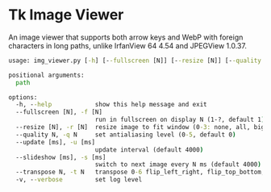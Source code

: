 # Tk Image Viewer

An image viewer that supports both arrow keys and WebP with foreign characters in long paths, unlike IrfanView 64 4.54 and JPEGView 1.0.37.

```cmd
usage: img_viewer.py [-h] [--fullscreen [N]] [--resize [N]] [--quality N] [--update [ms]] [--slideshow [ms]] [--transpose N] [-v] [path]

positional arguments:
  path

options:
  -h, --help            show this help message and exit
  --fullscreen [N], -f [N]
                        run in fullscreen on display N (1-?, default 1)
  --resize [N], -r [N]  resize image to fit window (0-3: none, all, big, small. default 0)
  --quality N, -q N     set antialiasing level (0-5, default 0)
  --update [ms], -u [ms]
                        update interval (default 4000)
  --slideshow [ms], -s [ms]
                        switch to next image every N ms (default 4000)
  --transpose N, -t N   transpose 0-6 flip_left_right, flip_top_bottom, rotate_90, rotate_180, rotate_270, transpose, transverse
  -v, --verbose         set log level
```
